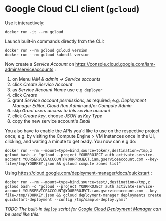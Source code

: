 # Google Cloud CLI client (`gcloud`)

Use it interactively:

    docker run -it --rm gcloud

Launch built-in commands directly from the CLI:

    docker run --rm gcloud gcloud version
    docker run --rm gcloud kubectl version

Now create a _Service Account_ on https://console.cloud.google.com/iam-admin/serviceaccounts :

1. on Menu _IAM & admin -> Service accounts_
1. click _Create Service Account_
1. as _Service Account Name_ use e.g. `deployer`
1. click _Create_
1. grant _Service account permissions_, as required; e.g. _Deployment Manager Editor_, _Cloud Run Admin_ and/or _Compute Admin_
1. skip _Grant users access to this service account_
1. click _Create key_, choose _JSON_ as _Key Type_
1. copy the new service account's _Email_

You also have to enable the APIs you'd like to use on the respective project once;
e.g. by visiting the Compute Engine > VM Instances once in the UI, clicking, and
waiting a minute to get ready.  You now can e.g do:

    docker run --rm --mount=type=bind,source=token/,destination=/tmp,z gcloud bash -c "gcloud --project YOURPROJECT auth activate-service-account YOURSERVICEACCOUNT@YOURPROJECT.iam.gserviceaccount.com --key-file=/tmp/YOURKEY.json && gcloud compute zones list"

Using https://cloud.google.com/deployment-manager/docs/quickstart :

    docker run --rm --mount=type=bind,source=test/,destination=/tmp,z gcloud bash -c "gcloud --project YOURPROJECT auth activate-service-account YOURSERVICEACCOUNT@YOURPROJECT.iam.gserviceaccount.com --key-file=/tmp/YOURKEY.json && gcloud deployment-manager deployments create quickstart-deployment --config /tmp/sample-deploy.yaml"

_TODO The built-in [`deploy`](deploy) script for
[Google Cloud Deployment Manager](https://cloud.google.com/deployment-manager/) can be used like this:_
